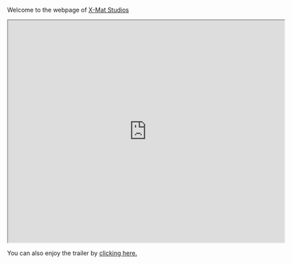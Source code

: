 <p>Welcome to the webpage of <a href="https://github.com/AaronGCProg/SamuraiShodown-XMatStudio">X-Mat Studios</a></p>



<iframe width="645" height="520"
src="https://www.youtube.com/watch?v=dmGAfgv9uPo">
</iframe>


<p>You can also enjoy the trailer by  <a href="https://www.youtube.com/watch?v=dmGAfgv9uPo">clicking here.</a></p>
